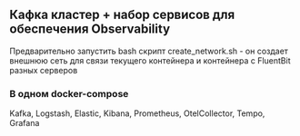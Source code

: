 ## Кафка кластер + набор сервисов для обеспечения Observability

Предварительно запустить bash скрипт create_network.sh - он создает внешнюю сеть для связи текущего контейнера и контейнера с FluentBit разных серверов


### В одном docker-compose

Kafka, Logstash, Elastic, Kibana, Prometheus, OtelCollector, Tempo, Grafana


